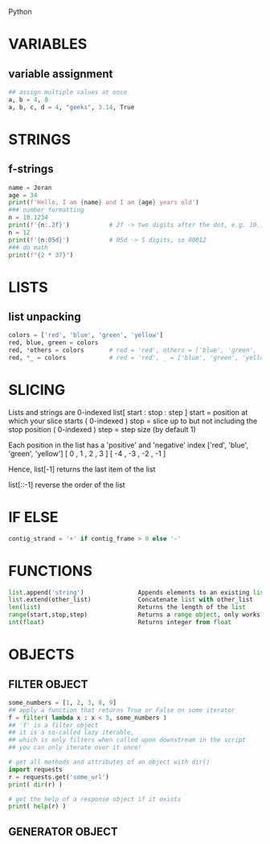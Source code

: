 Python

# VARIABLES
## variable assignment
```py
## assign multiple values at once
a, b = 4, 8
a, b, c, d = 4, "geeks", 3.14, True
```

# STRINGS
## f-strings
```py
name = Joran
age = 34
print(f'Hello, I am {name} and I am {age} years old')
### number formatting
n = 10.1234
print(f'{n:.2f}')           # 2f -> two digits after the dot, e.g. 10.12
n = 12
print(f'{n:05d}')           # 05d -> 5 digits, so 00012
### do math
print(f"{2 * 37}")
```

# LISTS
## list unpacking
```py
colors = ['red', 'blue', 'green', 'yellow']
red, blue, green = colors
red, *others = colors       # red = 'red', others = ['blue', 'green', 'yellow']
red, *_ = colors            # red = 'red', _ = ['blue', 'green', 'yellow']
```

# SLICING
Lists and strings are 0-indexed
list[ start : stop : step ]
start = position at which your slice starts ( 0-indexed )
stop  = slice up to but not including the stop position ( 0-indexed )
step  = step size (by default 1)

Each position in the list has a 'positive' and 'negative' index
['red', 'blue', 'green', 'yellow']
[  0  ,   1   ,    2   ,    3    ]
[ -4  ,  -3   ,   -2   ,   -1    ]

Hence, list[-1] returns the last item of the list

list[::-1] reverse the order of the list

# IF ELSE
```py
contig_strand = '+' if contig_frame > 0 else '-'
```


# FUNCTIONS
```py
list.append('string')               Appends elements to an existing list
list.extend(other_list)             Concatenate list with other_list
len(list)				            Returns the length of the list
range(start,stop,step)              Returns a range object, only works with integers?
int(float)                          Returns integer from float
```



# OBJECTS

## FILTER OBJECT
```py
some_numbers = [1, 2, 3, 8, 9]
## apply a function that returns True or False on some iterator
f = filter( lambda x : x < 5, some_numbers )
## 'f' is a filter object
## it is a so-called lazy iterable, 
## which is only filters when called upon downstream in the script
## you can only iterate over it once!
```

```py
# get all methods and attributes of an object with dir()
import requests
r = requests.get('some_url')
print( dir(r) )

# get the help of a response object if it exists
print( help(r) )
```

## GENERATOR OBJECT

